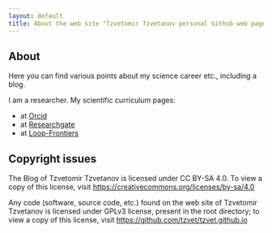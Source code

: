 ```yaml
---
layout: default
title: About the web site "Tzvetomir Tzvetanov personal Github web page"
---
```


## About ##

Here you can find various points about my science career etc., including a blog.

I am a researcher. My scientific curriculum pages:
- at [Orcid](https://orcid.org/0000-0002-2553-4741)
- at [Researchgate](https://www.researchgate.net/profile/Tzvetomir_Tzvetanov)
- at [Loop-Frontiers](https://loop.frontiersin.org/people/17380/overview)

## Copyright issues ##

The Blog of Tzvetomir Tzvetanov is licensed under CC BY-SA 4.0. To view a copy of this license, visit https://creativecommons.org/licenses/by-sa/4.0

Any code (software, source code, etc.) found on the web site of Tzvetomir Tzvetanov is licensed under GPLv3 license, present in the root directory; to view a copy of this license, visit https://github.com/tzvet/tzvet.github.io 
